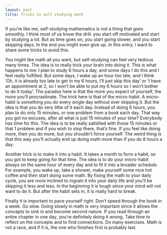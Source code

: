```yaml
---
layout: post
title: Tricks in self studying math
---
```


If you’re like me, self-studying mathematics is not a thing that goes smoothly. I think most of us know the drill: you start off motivated and start by studying a lot. But as time goes on, you start going slower, and you start skipping days. In the end you might even give up. In this entry, I want to share some tricks to avoid this.  

You might like math all you want, but self-studying can feel very tedious many times. The idea is to really trick your brain into doing it. This is what happens to me: I plan to study 6 hours a day, and some days I do this and I feel really fulfilled. But some days, I wake up an hour too late, and I think ‘Oh, it is already too late to get in my 6 hours, I’ll just skip this day’ or ‘I have an appointment at 2, so I won’t be able to put my 6 hours so I won’t bother to do it today’. The paradox here is that the more you expect of yourself, the more you’ll procrastinate. The trick here is that of the micro-habit. A micro-habit is something you do every single day without ever skipping it. But the idea is that you do very little of it each day. Instead of doing 6 hours, you plan to do only 15 minutes, or one problem from a book each day. That way you got no excuses, after all what is just 15 minutes of your time? Everybody has time for this. The idea is to be really satisfied with those 15 minutes or that 1 problem and if you wish to stop there, that’s fine. If you feel like doing more, then you do more, but you shouldn’t force yourself. The weird thing is that this way you’ll actually end up doing math more than if you do 6 hours a day.  

Another trick is to make it into a habit. It takes a month to form a habit, so you got to keep going for that time. The idea is to do your micro-habit always on the same hour of every day and to fit it into a broader schedule. For example, you wake up, take a shower, make yourself some nice hot coffee and then start doing some math. By fixing the math to your daily cycle, you are more inclined to ingrain it into your daily life and you’ll be skipping it less and less. In the beginning it is tough since your mind will not want to do it. But after the habit sets in, it is really hard to break.  

Finally it is important to pace yourself right. Don’t speed through the book in a week. Go slow. Going slowly in math is very important since it allows the concepts to sink in and become second nature. If you read through an entire chapter in one day, you’re definitely doing it wrong. Take time to reflect on the concepts and to find connections. Do many exercises. Math is not a race, and if it is, the one who finishes first is probably last.

